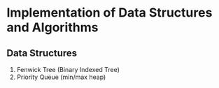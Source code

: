 # Implementation of Data Structures and Algorithms

## Data Structures

1. Fenwick Tree (Binary Indexed Tree)
2. Priority Queue (min/max heap)
